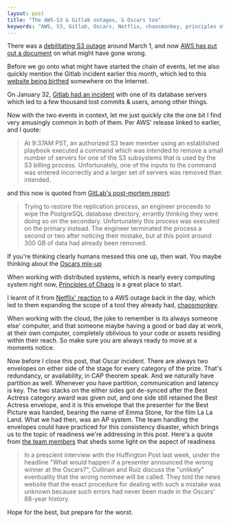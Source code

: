 ```yaml
---
layout: post
title: "The AWS-S3 & Gitlab outages, & Oscars too"
keywords: "AWS, S3, Gitlab, Oscars, Netflix, chaosmonkey, principles of chaos engineering, checkyourbackups"
---
```


There was a [debilitating S3 outage](https://twitter.com/awscloud/status/836656554212372480) around March 1, and now [AWS has put out a document](https://aws.amazon.com/message/41926/) on what might have gone wrong.

Before we go onto what might have started the chain of events, let me also quickly mention the Gitlab incident earlier this month, which led to this [website being birthed](http://checkyourbackups.work) somewhere on the Internet.

On January 32, [Gitlab had an incident](https://about.gitlab.com/2017/02/01/gitlab-dot-com-database-incident/) with one of its database servers which led to a few thousand lost commits & users, among other things.

Now with the two events in context, let me just quickly cite the one bit I find very amusingly common in both of them. Per AWS' release linked to earlier, and I quote:

> At 9:37AM PST, an authorized S3 team member using an established playbook executed a command which was intended to remove a small number of servers for one of the S3 subsystems that is used by the S3 billing process. Unfortunately, one of the inputs to the command was entered incorrectly and a larger set of servers was removed than intended.

and this now is quoted from [GitLab's post-mortem report](https://about.gitlab.com/2017/02/10/postmortem-of-database-outage-of-january-31/):

> Trying to restore the replication process, an engineer proceeds to wipe the PostgreSQL database directory, errantly thinking they were doing so on the secondary. Unfortunately this process was executed on the primary instead. The engineer terminated the process a second or two after noticing their mistake, but at this point around 300 GB of data had already been removed.

If you're thinking clearly humans messed this one up, then wait. You maybe thinking about the [Oscars mix-up](https://www.theguardian.com/film/2017/feb/27/pricewaterhousecoopers-issues-sincere-apology-for-oscars-blunder)

When working with distributed systems, which is nearly every computing system right now, [Principles of Chaos]( http://principlesofchaos.org/) is a great place to start.

I learnt of it from [Netflix' reaction](http://techblog.netflix.com/2011/04/lessons-netflix-learned-from-aws-outage.html) to a AWS outage back in the day, which led to them expanding the scope of a tool they already had, [chaosmonkey](https://github.com/netflix/chaosmonkey).

When working with the cloud, the joke to remember is its always someone else' computer, and that someone maybe having a good or bad day at work, at their own computer, completely oblivious to your code or assets residing within their reach. So make sure you are always ready to move at a moments notice.

Now before I close this post, that Oscar incident. There are always two envelopes on either side of the stage for every category of the prize. That's redundancy, or availability, in CAP theorem speak. And we naturally have partition as well. Whenever you have partition, communication and latency is key.
The two stacks on the either sides got de-synced after the Best Actress category award was given out, and one side still retained the Best Actress envelope, and it is this envelope that the presenter for the Best Picture was handed, bearing the name of Emma Stone, for the film La La Land. What we had then, was an AP system.
The team handling the envelopes could have practiced for this consistency disaster, which brings us to the topic of readiness we're addressing in this post.
Here's a quote from [the team members](https://www.theguardian.com/film/2017/feb/27/pricewaterhousecoopers-issues-sincere-apology-for-oscars-blunder) that sheds some light on the aspect of readiness
>In a prescient interview with the Huffington Post last week, under the headline "What would happen if a presenter announced the wrong winner at the Oscars?", Cullinan and Ruiz discuss the "unlikely" eventuality that the wrong nominee will be called.
They told the news website that the exact procedure for dealing with such a mistake was unknown because such errors had never been made in the Oscars' 88-year history.

Hope for the best, but prepare for the worst.

